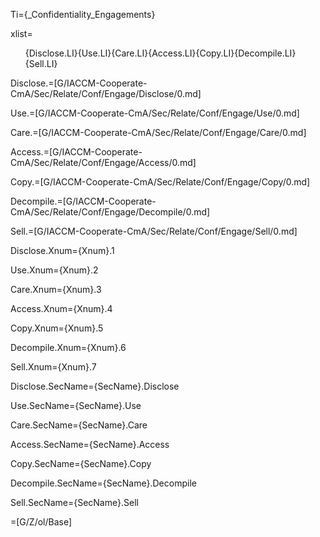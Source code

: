 Ti={_Confidentiality_Engagements}

xlist=<ol>{Disclose.LI}{Use.LI}{Care.LI}{Access.LI}{Copy.LI}{Decompile.LI}{Sell.LI}</ol>

Disclose.=[G/IACCM-Cooperate-CmA/Sec/Relate/Conf/Engage/Disclose/0.md]

Use.=[G/IACCM-Cooperate-CmA/Sec/Relate/Conf/Engage/Use/0.md]

Care.=[G/IACCM-Cooperate-CmA/Sec/Relate/Conf/Engage/Care/0.md]

Access.=[G/IACCM-Cooperate-CmA/Sec/Relate/Conf/Engage/Access/0.md]

Copy.=[G/IACCM-Cooperate-CmA/Sec/Relate/Conf/Engage/Copy/0.md]

Decompile.=[G/IACCM-Cooperate-CmA/Sec/Relate/Conf/Engage/Decompile/0.md]

Sell.=[G/IACCM-Cooperate-CmA/Sec/Relate/Conf/Engage/Sell/0.md]

Disclose.Xnum={Xnum}.1

Use.Xnum={Xnum}.2

Care.Xnum={Xnum}.3

Access.Xnum={Xnum}.4

Copy.Xnum={Xnum}.5

Decompile.Xnum={Xnum}.6

Sell.Xnum={Xnum}.7

Disclose.SecName={SecName}.Disclose

Use.SecName={SecName}.Use

Care.SecName={SecName}.Care

Access.SecName={SecName}.Access

Copy.SecName={SecName}.Copy

Decompile.SecName={SecName}.Decompile

Sell.SecName={SecName}.Sell

=[G/Z/ol/Base]
